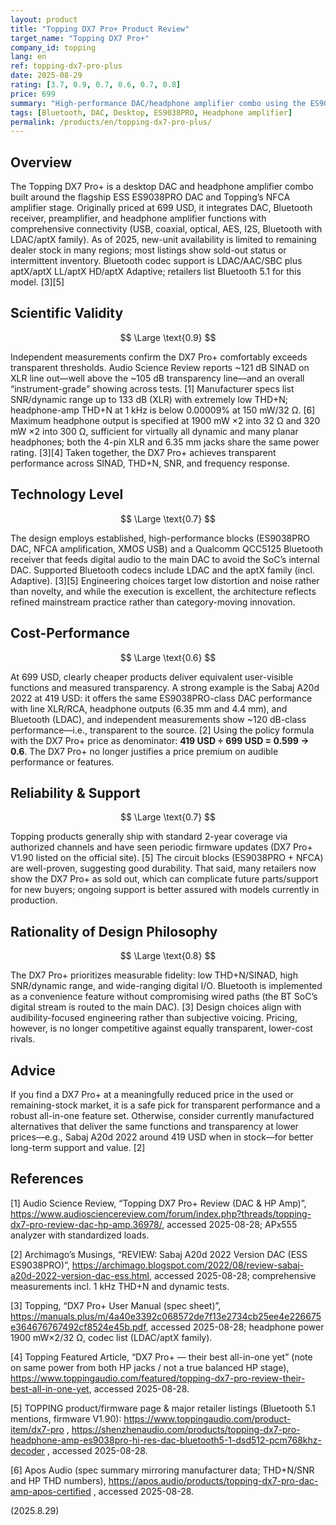```yaml
---
layout: product
title: "Topping DX7 Pro+ Product Review"
target_name: "Topping DX7 Pro+"
company_id: topping
lang: en
ref: topping-dx7-pro-plus
date: 2025-08-29
rating: [3.7, 0.9, 0.7, 0.6, 0.7, 0.8]
price: 699
summary: "High-performance DAC/headphone amplifier combo using the ES9038PRO with NFCA amplification. It reaches fully transparent measured performance, but cheaper products now deliver equivalent capabilities, hurting cost-performance."
tags: [Bluetooth, DAC, Desktop, ES9038PRO, Headphone amplifier]
permalink: /products/en/topping-dx7-pro-plus/
---
```

## Overview

The Topping DX7 Pro+ is a desktop DAC and headphone amplifier combo built around the flagship ESS ES9038PRO DAC and Topping’s NFCA amplifier stage. Originally priced at 699 USD, it integrates DAC, Bluetooth receiver, preamplifier, and headphone amplifier functions with comprehensive connectivity (USB, coaxial, optical, AES, I2S, Bluetooth with LDAC/aptX family). As of 2025, new-unit availability is limited to remaining dealer stock in many regions; most listings show sold-out status or intermittent inventory. Bluetooth codec support is LDAC/AAC/SBC plus aptX/aptX LL/aptX HD/aptX Adaptive; retailers list Bluetooth 5.1 for this model. [3][5]

## Scientific Validity

$$ \Large \text{0.9} $$

Independent measurements confirm the DX7 Pro+ comfortably exceeds transparent thresholds. Audio Science Review reports ~121 dB SINAD on XLR line out—well above the ~105 dB transparency line—and an overall “instrument-grade” showing across tests. [1] Manufacturer specs list SNR/dynamic range up to 133 dB (XLR) with extremely low THD+N; headphone-amp THD+N at 1 kHz is below 0.00009% at 150 mW/32 Ω. [6] Maximum headphone output is specified at 1900 mW ×2 into 32 Ω and 320 mW ×2 into 300 Ω, sufficient for virtually all dynamic and many planar headphones; both the 4-pin XLR and 6.35 mm jacks share the same power rating. [3][4] Taken together, the DX7 Pro+ achieves transparent performance across SINAD, THD+N, SNR, and frequency response.

## Technology Level

$$ \Large \text{0.7} $$

The design employs established, high-performance blocks (ES9038PRO DAC, NFCA amplification, XMOS USB) and a Qualcomm QCC5125 Bluetooth receiver that feeds digital audio to the main DAC to avoid the SoC’s internal DAC. Supported Bluetooth codecs include LDAC and the aptX family (incl. Adaptive). [3][5] Engineering choices target low distortion and noise rather than novelty, and while the execution is excellent, the architecture reflects refined mainstream practice rather than category-moving innovation.

## Cost-Performance

$$ \Large \text{0.6} $$

At 699 USD, clearly cheaper products deliver equivalent user-visible functions and measured transparency. A strong example is the Sabaj A20d 2022 at 419 USD: it offers the same ES9038PRO-class DAC performance with line XLR/RCA, headphone outputs (6.35 mm and 4.4 mm), and Bluetooth (LDAC), and independent measurements show ~120 dB-class performance—i.e., transparent to the source. [2] Using the policy formula with the DX7 Pro+ price as denominator: **419 USD ÷ 699 USD = 0.599 → 0.6**. The DX7 Pro+ no longer justifies a price premium on audible performance or features.

## Reliability & Support

$$ \Large \text{0.7} $$

Topping products generally ship with standard 2-year coverage via authorized channels and have seen periodic firmware updates (DX7 Pro+ V1.90 listed on the official site). [5] The circuit blocks (ES9038PRO + NFCA) are well-proven, suggesting good durability. That said, many retailers now show the DX7 Pro+ as sold out, which can complicate future parts/support for new buyers; ongoing support is better assured with models currently in production.

## Rationality of Design Philosophy

$$ \Large \text{0.8} $$

The DX7 Pro+ prioritizes measurable fidelity: low THD+N/SINAD, high SNR/dynamic range, and wide-ranging digital I/O. Bluetooth is implemented as a convenience feature without compromising wired paths (the BT SoC’s digital stream is routed to the main DAC). [3] Design choices align with audibility-focused engineering rather than subjective voicing. Pricing, however, is no longer competitive against equally transparent, lower-cost rivals.

## Advice

If you find a DX7 Pro+ at a meaningfully reduced price in the used or remaining-stock market, it is a safe pick for transparent performance and a robust all-in-one feature set. Otherwise, consider currently manufactured alternatives that deliver the same functions and transparency at lower prices—e.g., Sabaj A20d 2022 around 419 USD when in stock—for better long-term support and value. [2]

## References

[1] Audio Science Review, “Topping DX7 Pro+ Review (DAC & HP Amp)”, https://www.audiosciencereview.com/forum/index.php?threads/topping-dx7-pro-review-dac-hp-amp.36978/, accessed 2025-08-28; APx555 analyzer with standardized loads. 

[2] Archimago’s Musings, “REVIEW: Sabaj A20d 2022 Version DAC (ESS ES9038PRO)”, https://archimago.blogspot.com/2022/08/review-sabaj-a20d-2022-version-dac-ess.html, accessed 2025-08-28; comprehensive measurements incl. 1 kHz THD+N and dynamic tests. 

[3] Topping, “DX7 Pro+ User Manual (spec sheet)”, https://manuals.plus/m/4a40e3392c068572de7f13e2734cb25ee4e226675e364676767492cf8524e45b.pdf, accessed 2025-08-28; headphone power 1900 mW×2/32 Ω, codec list (LDAC/aptX family).  

[4] Topping Featured Article, “DX7 Pro+ — their best all-in-one yet” (note on same power from both HP jacks / not a true balanced HP stage), https://www.toppingaudio.com/featured/topping-dx7-pro-review-their-best-all-in-one-yet, accessed 2025-08-28. 

[5] TOPPING product/firmware page & major retailer listings (Bluetooth 5.1 mentions, firmware V1.90): https://www.toppingaudio.com/product-item/dx7-pro , https://shenzhenaudio.com/products/topping-dx7-pro-headphone-amp-es9038pro-hi-res-dac-bluetooth5-1-dsd512-pcm768khz-decoder , accessed 2025-08-28.  

[6] Apos Audio (spec summary mirroring manufacturer data; THD+N/SNR and HP THD numbers), https://apos.audio/products/topping-dx7-pro-dac-amp-apos-certified , accessed 2025-08-28. 

(2025.8.29)

